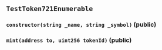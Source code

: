 ## `TestToken721Enumerable`






### `constructor(string _name, string _symbol)` (public)





### `mint(address to, uint256 tokenId)` (public)






